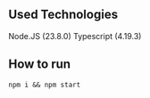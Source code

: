 ## Used Technologies
Node.JS (23.8.0)
Typescript (4.19.3)

## How to run
```
npm i && npm start
```
